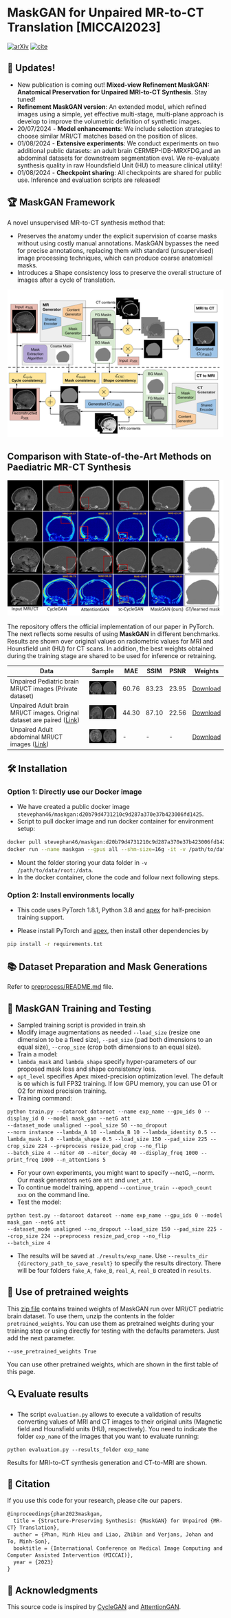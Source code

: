 # MaskGAN for Unpaired MR-to-CT Translation [MICCAI2023]

 [![arXiv](https://img.shields.io/badge/arXiv-2311.12437-blue)](https://arxiv.org/pdf/2307.16143) [![cite](https://img.shields.io/badge/cite-BibTex-yellow)](cite.bib)

## 📢 Updates!

* New publication is coming out! **Mixed-view Refinement MaskGAN: Anatomical Preservation for Unpaired MRI-to-CT Synthesis**. Stay tuned!
* **Refinement MaskGAN version**: An extended model, which refined images using a simple, yet effective multi-stage, multi-plane approach is develop to improve the volumetric definition of synthetic images.
* 20/07/2024 - **Model enhancements**: We include selection strategies to choose similar MRI/CT matches based on the position of slices.
* 01/08/2024 - **Extensive experiments**: We conduct experiments on two additional public datasets: an adult brain CERMEP-IDB-MRXFDG,and an abdominal datasets for downstream segmentation eval. We re-evaluate synthesis quality in raw Houndsfield Unit (HU) to measure clinical utility!
* 01/08/2024 - **Checkpoint sharing**: All checkpoints are shared for public use. Inference and evaluation scripts are released!

## 🏆 MaskGAN Framework

A novel unsupervised MR-to-CT synthesis method that:
- Preserves the anatomy under the explicit supervision of coarse masks without using costly manual annotations. MaskGAN bypasses the need for precise annotations, replacing them with standard (unsupervised) image processing techniques, which can produce coarse anatomical masks.
- Introduces a Shape consistency loss to preserve the overall structure of images after a cycle of translation.

![Framework](./imgs/maskgan_v2.svg)

## Comparison with State-of-the-Art Methods on Paediatric MR-CT Synthesis
![Result](./imgs/results.jpg)


The repository offers the official implementation of our paper in PyTorch. The next reflects some results of using **MaskGAN** in different benchmarks. Results are shown over original values on radiometric values for MRI and Hounsfield unit (HU) for CT scans. In addition, the best weights obtained during the training stage are shared to be used for inference or retraining.


| Data | Sample | MAE | SSIM | PSNR |  Weights     |
|------|--------|---------|---------|---------|--------|
| Unpaired Pediatric brain MRI/CT images (Private dataset) | <img src="imgs/pediatric_brain_sample.png" width="100"> | 60.76 | 83.23 | 23.95 | [Download](https://drive.google.com/file/d/15e1pS2V2DDdQQqIdEdD7cpZstyQuSG_i/view?usp=drive_link) |
| Unpaired Adult brain MRI/CT images. Original dataset are paired ([Link](https://www.ncbi.nlm.nih.gov/pmc/articles/PMC8446124/)) | <img src="imgs/adult_brain_sample.png" width="100"> | 44.30 | 87.10 | 22.56 | [Download](https://drive.google.com/file/d/1FUTEDrw8G92zgc0rRZ4TRxHFgkkPhk7R/view?usp=drive_link) |
| Unpaired Adult abdominal MRI/CT images ([Link](https://chaos.grand-challenge.org/Download/)) | <img src="imgs/adult_abdominal_sample.png" width="100">  | - | - | - | [Download](https://drive.google.com/file/d/1pa3vsPohB6_aCmGoHe_1V851yZHg_1Ae/view?usp=drive_link) |


## 🛠️ Installation
### Option 1: Directly use our Docker image
- We have created a public docker image `stevephan46/maskgan:d20b79d4731210c9d287a370e37b423006fd1425`.
- Script to pull docker image and run docker container for environment setup:
```bash
docker pull stevephan46/maskgan:d20b79d4731210c9d287a370e37b423006fd1425
docker run --name maskgan --gpus all --shm-size=16g -it -v /path/to/data/root:/data stevephan46/maskgan:d20b79d4731210c9d287a370e37b423006fd1425
```
- Mount the folder storing your data folder in `-v /path/to/data/root:/data`.
- In the docker container, clone the code and follow next following steps.

### Option 2: Install environments locally

- This code uses PyTorch 1.8.1, Python 3.8 and [apex](https://github.com/NVIDIA/apex) for half-precision training support.

- Please install PyTorch and [apex](https://github.com/NVIDIA/apex), then install other dependencies by
```bash
pip install -r requirements.txt
```

## 📚 Dataset Preparation and Mask Generations
Refer to [preprocess/README.md](./preprocess/README.md) file.

## 🚀 MaskGAN Training and Testing
- Sampled training script is provided in train.sh
- Modify image augmentations as needed `--load_size` (resize one dimension to be a fixed size), `--pad_size` (pad both dimensions to an equal size), `--crop_size` (crop both dimensions to an equal size).
- Train a model:
- `lambda_mask` and `lambda_shape` specify hyper-parameters of our proposed mask loss and shape consistency loss.
- `opt_level` specifies Apex mixed-precision optimization level. The default is `O0` which is full FP32 training. If low GPU memory, you can use O1 or O2 for mixed precision training.
- Training command:
```
python train.py --dataroot dataroot --name exp_name --gpu_ids 0 --display_id 0 --model mask_gan --netG att 
--dataset_mode unaligned --pool_size 50 --no_dropout
--norm instance --lambda_A 10 --lambda_B 10 --lambda_identity 0.5 --lambda_mask 1.0 --lambda_shape 0.5 --load_size 150 --pad_size 225 --crop_size 224 --preprocess resize_pad_crop --no_flip
--batch_size 4 --niter 40 --niter_decay 40 --display_freq 1000 --print_freq 1000 --n_attentions 5
```
- For your own experiments, you might want to specify --netG, --norm. Our mask generators `netG` are `att` and `unet_att`.
- To continue model training, append `--continue_train --epoch_count xxx` on the command line.
- Test the model:
```
python test.py --dataroot dataroot --name exp_name --gpu_ids 0 --model mask_gan --netG att 
--dataset_mode unaligned --no_dropout --load_size 150 --pad_size 225 --crop_size 224 --preprocess resize_pad_crop --no_flip
--batch_size 4
```
- The results will be saved at `./results/exp_name`. Use `--results_dir {directory_path_to_save_result}` to specify the results directory. There will be four folders `fake_A`, `fake_B`, `real_A`, `real_B` created in `results`.

## 💾 Use of pretrained weights

This [zip file](https://drive.usercontent.google.com/download?id=15e1pS2V2DDdQQqIdEdD7cpZstyQuSG_i&export=download) contains trained weights of MaskGAN run over MRI/CT pediatric brain dataset. To use them, unzip the contents in the folder `pretrained_weights`. You can use them as pretrained weights during your training step or using directly for testing with the defaults parameters. Just add the next parameter.

```
--use_pretrained_weights True
```

You can use other pretrained weights, which are shown in the first table of this page. 

## 🔍 Evaluate results
- The script `evaluation.py` allows to execute a validation of results converting values of MRI and CT images to their original units (Magnetic field and Hounsfield units (HU), respectively). You need to indicate the folder `exp_name` of the images that you want to evaluate running:

```
python evaluation.py --results_folder exp_name
```

Results for MRI-to-CT synthesis generation and CT-to-MRI are shown.


## 📜 Citation
If you use this code for your research, please cite our papers.

```
@inproceedings{phan2023maskgan,
  title = {Structure-Preserving Synthesis: {MaskGAN} for Unpaired {MR-CT} Translation},
  author = {Phan, Minh Hieu and Liao, Zhibin and Verjans, Johan and To, Minh-Son},
  booktitle = {International Conference on Medical Image Computing and Computer Assisted Intervention (MICCAI)},
  year = {2023}
}
```

## 🙏 Acknowledgments
This source code is inspired by [CycleGAN](https://github.com/junyanz/pytorch-CycleGAN-and-pix2pix) and [AttentionGAN](https://github.com/Ha0Tang/AttentionGAN). 

